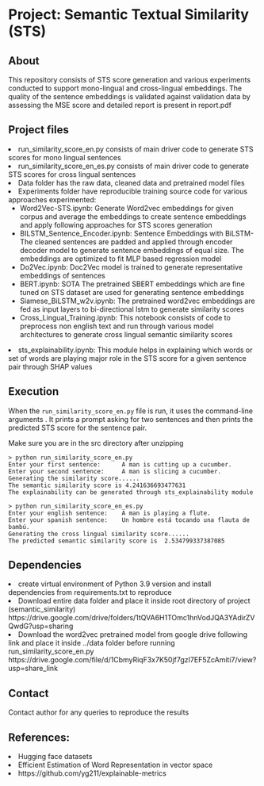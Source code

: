 # Project: Semantic Textual Similarity (STS) 

## About
This repository consists of STS score generation and various experiments conducted to support mono-lingual and cross-lingual embeddings.
The quality of the sentence embeddings is validated against validation data by assessing the MSE score and detailed report is present in report.pdf

## Project files
<li>run_similarity_score_en.py consists of main driver code to generate STS scores for mono lingual sentences </li>
<li>run_similarity_score_en_es.py consists of main driver code to generate STS scores for cross lingual sentences </li>
<li>Data folder has the raw data, cleaned data and pretrained model files</li>
<li>Experiments folder have reproducible training source code for various approaches experimented:
<ul>
    <li>Word2Vec-STS.ipynb: Generate Word2vec embeddings for given corpus and average the embeddings to create sentence embeddings and apply following approaches for STS scores generation</li>
    <li>BILSTM_Sentence_Encoder.ipynb: Sentence Embeddings with BiLSTM-The cleaned sentences are padded and applied through encoder decoder model to generate sentence embeddings of equal size. The embeddings are optimized to fit MLP based regression model</li>
    <li>Do2Vec.ipynb: Doc2Vec model is trained to generate representative embeddings of sentences</li>
    <li>BERT.ipynb: SOTA The pretrained SBERT embeddings which are fine tuned on STS dataset are used for generating sentence embeddings</li>
    <li>Siamese_BiLSTM_w2v.ipynb: The pretrained word2vec embeddings are fed as input layers to bi-directional lstm to generate similarity scores</li>
    <li>Cross_Lingual_Training.ipynb: This notebook consists of code to preprocess non english text and run through various model architectures to generate cross lingual semantic similarity scores</li>
</ul>
</li>
<li>sts_explainability.ipynb: This module helps in explaining which words or set of words are playing major role in the STS score for a given sentence pair through SHAP values</li>

## Execution
When the `run_similarity_score_en.py` file is run, it uses the command-line arguments . It prints a prompt asking for two sentences and then prints the predicted STS score for the sentence pair.

Make sure you are in the src directory after unzipping
```
> python run_similarity_score_en.py
Enter your first sentence:      A man is cutting up a cucumber.
Enter your second sentence:     A man is slicing a cucumber.
Generating the similarity score......
The semantic similarity score is 4.241636693477631
The explainability can be generated through sts_explainability module 
```

```
> python run_similarity_score_en_es.py
Enter your english sentence:	A man is playing a flute.
Enter your spanish sentence:	Un hombre está tocando una flauta de bambú.
Generating the cross lingual similarity score......
The predicted semantic similarity score is  2.534799337387085
```

## Dependencies
<li>create virtual environment of Python 3.9 version and install dependencies from requirements.txt to reproduce</li>
<li>Download entire data folder and place it inside root directory of project (semantic_similarity) https://drive.google.com/drive/folders/1tQVA6H1TOmc1hnVodJQA3YAdirZVQwdG?usp=sharing</li>
<li>Download the word2vec pretrained model from google drive following link and place it inside ../data folder before running run_similarity_score_en.py
https://drive.google.com/file/d/1CbmyRiqF3x7K50jf7gzI7EF5ZcAmiti7/view?usp=share_link </li>

## Contact
Contact author for any queries to reproduce the results

## References:
<li>Hugging face datasets</li>
<li>Efficient Estimation of Word Representation in vector space</li>
<li>https://github.com/yg211/explainable-metrics</li>



